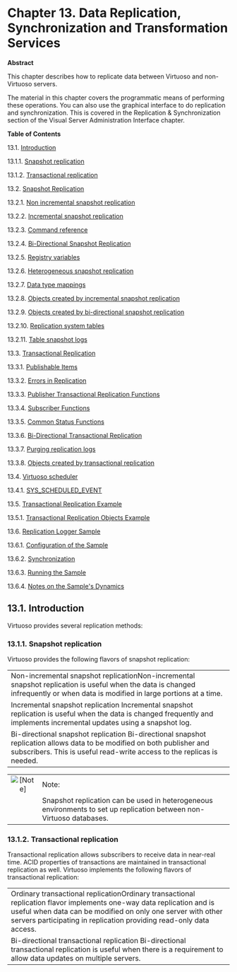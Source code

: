 <div>

<div>

<div>

<div>

# Chapter 13. Data Replication, Synchronization and Transformation Services

</div>

<div>

<div>

**Abstract**

This chapter describes how to replicate data between Virtuoso and
non-Virtuoso servers.

The material in this chapter covers the programmatic means of performing
these operations. You can also use the graphical interface to do
replication and synchronization. This is covered in the Replication &
Synchronization section of the Visual Server Administration Interface
chapter.

</div>

</div>

</div>

</div>

<div>

**Table of Contents**

<span class="section">13.1.
[Introduction](ch-repl.html#replintro)</span>

<span class="section">13.1.1. [Snapshot
replication](ch-repl.html#preface_snapshot)</span>

<span class="section">13.1.2. [Transactional
replication](ch-repl.html#preface_trx)</span>

<span class="section">13.2. [Snapshot Replication](snapshot.html)</span>

<span class="section">13.2.1. [Non incremental snapshot
replication](snapshot.html#noninc)</span>

<span class="section">13.2.2. [Incremental snapshot
replication](inc.html)</span>

<span class="section">13.2.3. [Command reference](commands.html)</span>

<span class="section">13.2.4. [Bi-Directional Snapshot
Replication](bidirrepl.html)</span>

<span class="section">13.2.5. [Registry variables](snpreg.html)</span>

<span class="section">13.2.6. [Heterogeneous snapshot
replication](snpheter.html)</span>

<span class="section">13.2.7. [Data type mappings](snpmap.html)</span>

<span class="section">13.2.8. [Objects created by incremental snapshot
replication](snpincobj.html)</span>

<span class="section">13.2.9. [Objects created by bi-directional
snapshot replication](snpbidirobj.html)</span>

<span class="section">13.2.10. [Replication system
tables](replsystables.html)</span>

<span class="section">13.2.11. [Table snapshot logs](snlog.html)</span>

<span class="section">13.3. [Transactional
Replication](proctransrepl.html)</span>

<span class="section">13.3.1. [Publishable
Items](proctransrepl.html#pubitems)</span>

<span class="section">13.3.2. [Errors in
Replication](errorsinreplication.html)</span>

<span class="section">13.3.3. [Publisher Transactional Replication
Functions](transreplpublishfunctions.html)</span>

<span class="section">13.3.4. [Subscriber
Functions](subscriberfunctions.html)</span>

<span class="section">13.3.5. [Common Status
Functions](replstatusfunctions.html)</span>

<span class="section">13.3.6. [Bi-Directional Transactional
Replication](bidirtransrepl.html)</span>

<span class="section">13.3.7. [Purging replication
logs](trxlogpurger.html)</span>

<span class="section">13.3.8. [Objects created by transactional
replication](trxobj.html)</span>

<span class="section">13.4. [Virtuoso scheduler](scheduler.html)</span>

<span class="section">13.4.1.
[SYS_SCHEDULED_EVENT](scheduler.html#replschsystables)</span>

<span class="section">13.5. [Transactional Replication
Example](replexamples.html)</span>

<span class="section">13.5.1. [Transactional Replication Objects
Example](replexamples.html#objectsexample)</span>

<span class="section">13.6. [Replication Logger
Sample](replsample.html)</span>

<span class="section">13.6.1. [Configuration of the
Sample](replsample.html#loggercfg)</span>

<span class="section">13.6.2. [Synchronization](loggersync.html)</span>

<span class="section">13.6.3. [Running the
Sample](runninglogger.html)</span>

<span class="section">13.6.4. [Notes on the Sample's
Dynamics](loggerdynamics.html)</span>

</div>

<div>

<div>

<div>

<div>

## 13.1. Introduction

</div>

</div>

</div>

Virtuoso provides several replication methods:

<div>

<div>

<div>

<div>

### 13.1.1. Snapshot replication

</div>

</div>

</div>

Virtuoso provides the following flavors of snapshot replication:

|                                                                                                                                                                                                   |
|---------------------------------------------------------------------------------------------------------------------------------------------------------------------------------------------------|
| Non-incremental snapshot replicationNon-incremental snapshot replication is useful when the data is changed infrequently or when data is modified in large portions at a time.                    |
| Incremental snapshot replication Incremental snapshot replication is useful when the data is changed frequently and implements incremental updates using a snapshot log.                          |
| Bi-directional snapshot replication Bi-directional snapshot replication allows data to be modified on both publisher and subscribers. This is useful read-write access to the replicas is needed. |

<div>

|                              |                                                                                                                      |
|:----------------------------:|:---------------------------------------------------------------------------------------------------------------------|
| ![\[Note\]](images/note.png) | Note:                                                                                                                |
|                              | Snapshot replication can be used in heterogeneous environments to set up replication between non-Virtuoso databases. |

</div>

</div>

<div>

<div>

<div>

<div>

### 13.1.2. Transactional replication

</div>

</div>

</div>

Transactional replication allows subscribers to receive data in
near-real time. ACID properties of transactions are maintained in
transactional replication as well. Virtuoso implements the following
flavors of transactional replication:

|                                                                                                                                                                                                                                                             |
|-------------------------------------------------------------------------------------------------------------------------------------------------------------------------------------------------------------------------------------------------------------|
| Ordinary transactional replicationOrdinary transactional replication flavor implements one-way data replication and is useful when data can be modified on only one server with other servers participating in replication providing read-only data access. |
| Bi-directional transactional replication Bi-directional transactional replication is useful when there is a requirement to allow data updates on multiple servers.                                                                                          |

</div>

</div>

</div>
